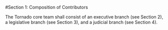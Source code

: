 #Section 1: Composition of Contributors

The Tornado core team shall consist of an executive branch (see Section 2), a legislative branch (see Section 3), and a judicial branch (see Section 4).
